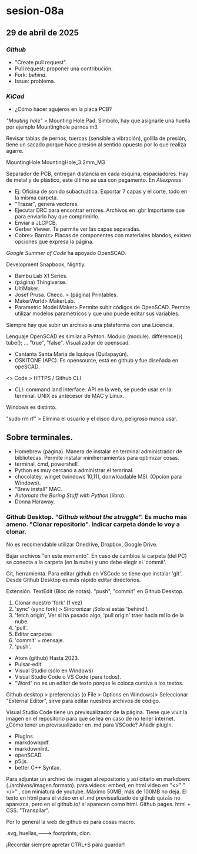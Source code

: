 # sesion-08a
##  29 de abril de 2025
###  _Github_
* "Create pull request".
* Pull request: proponer una contribución.
* Fork: _behind_.
* Issue: problema.
### _KiCad_
*  ¿Cómo hacer agujeros en la placa PCB?

_"Mouting hole"_ > Mounting Hole Pad. Símbolo, hay que asignarle una huella por ejemplo Mountinghole pernos m3.

Revisar tablas de pernos, tuercas (sensible a vibración), golilla de presión, tiene un sacado porque hace presión al sentido opuesto por lo que realiza agarre.

MountingHole:MountingHole_3.2mm_M3

Separador de PCB, entregan distancia en cada esquina, espaciadores. Hay de metal y de plástico, este último se usa con pegamento. En _Aliexpress_.
-  Ej: Oficina de sonido subactuática.
Exportar 7 capas y el corte, todo en la misma carpeta.
-  "Trazar", genera vectores.
-  Ejecutar DRC para encontrar errores.
Archivos en .gbr
Importante que para enviarlo hay que comprimirlo.
-  Enviar a JLCPCB.
-  Gerber Viewer. Te permite ver las capas separadas.
-  Cobre> Barniz> Placas de componentes con materiales blandos, existen opciones que expresa la página.

_Google Summer of Code_ ha apoyado OpenSCAD.

Development Snapbook, Nightly.
*  Bambu Lab X1 Series.
*  (página)  Thingiverse.
*  UltiMaker.
*  Josef Prusa. Checo. > (página) Printables.
*  MakerWorld> MakerLab.
*  Parametric Model Maker> Permite subir códigos de OpenSCAD.
  Permite utilizar modelos paramétricos y que uno puede editar sus variables.

Siempre hay que subir un archivo a una plataforma con una Licencia.

Lenguaje OpenSCAD es similar a Pyhton.
Modulo (module).
difference(){
tube(); ...
"true", "false".
Visualizador de openscad.
*  Cantanta Santa María de Iquique (Quilapayún).
*  OSKITONE (APC). Es opensource, está en github y fue diseñada en opeSCAD.

<> Code > HTTPS / Github CLI
-  CLI: command land interface. API en la web, se puede usar en la terminal.
UNIX es antecesor de MAC y Linux.

Windows es distinto.

"sudo rm rf" > Elimina el usuario y el disco duro, peligroso nunca usar.
## Sobre terminales.
-  Homebrew (página). Manera de instalar en terminal administrador de bibliotecas. Permite instalar miniherramientas para optimizar cosas.
-  terminal, cmd, powershell.
-  Python es muy cercano a administrar el temrinal.
-  chocolatey, winget (windows 10,11), donwloadable MSI. (Opción para Windows).
-  "Brew install" MAC.
-  _Automate the Boring Stuff with Python_ (libro).
-  Donna Haraway.
### Github Desktop. _"Github without the struggle"._ Es mucho más ameno. "Clonar repositorio". Indicar carpeta dónde lo voy a clonar.

No es recomendable utilizar Onedrive, Dropbox, Google Drive.

Bajar archivos "en este momento". En caso de cambios la carpeta (del PC) se conecta a la carpeta (en la nube) y uno debe elegir el 'commit'.

Git, herramienta. Para editar github en VSCode se tiene que instalar 'git'. Desde Github Desktop es más rápido editar directorios.

Extensión. TextEdit (Bloc de notas). "push", "commit" en Github Desktop.
1. Clonar nuestro 'fork' (1 vez)
2. 'sync' (sync fork) > Sincronizar ¡Sólo si estás 'behind'!.
3. 'fetch origin', Ver si ha pasado algo, 'pull origin' traer hacia mí lo de la nube.
4. 'pull'.
5. Editar carpetas
6. 'commit' + mensaje.
7. 'push'.

-  Atom (github) Hasta 2023.
-  Pulsar-edit.
-  Visual Studio (sólo en Windows)
-  Visual Studio Code o VS Code (para todos).
-  "Word" no es un editor de texto porque le coloca cursiva a los textos.

Github desktop > preferencias (o File > Options en Windows)> Seleccionar "External Editor", sirve para editar nuestros archivos de código.

Visual Studio Code tiene un previsualizador de la página. Tiene que vivir la imagen en el repositorio para que se lea en caso de no tener internet. ¿Cómo tener un previsualizador en .md para VSCode? Añadir plugIn.
-  PlugIns.
-  markdownpdf.
-  markdownlint.
-  openSCAD.
-  p5.js.
-  better C++ Syntax.

Para adjuntar un archivo de imagen al repositorio y así citarlo en markdown: (./archivos/imagen.formato). para videos: embed, en html video en "<>" "</>" , con miniatura de youtube. Máximo 50MB, más de 100MB no deja. El texto en html para el video en el .md previsualizado de github quizás no aparezca, pero en el github.io/ sí aparecen como html. Github pages. html + CSS. "Transpilar".

Por lo general la web de github es para cosas macro.

.svg, huellas,---> footprints, clon.

¡Recordar siempre apretar CTRL+S para guardar!
